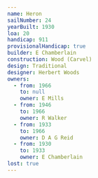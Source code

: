 ```yaml
---
name: Heron
sailNumber: 24
yearBuilt: 1930
loa: 20
handicap: 911
provisionalHandicap: true
builder: E Chamberlain
construction: Wood (Carvel)
design: Traditional
designer: Herbert Woods
owners:
  - from: 1966
    to: null
    owner: E Mills
  - from: 1946
    to: 1966
    owner: R Walker
  - from: 1933
    to: 1966
    owner: D A G Reid
  - from: 1930
    to: 1933
    owner: E Chamberlain
lost: true
---
```

